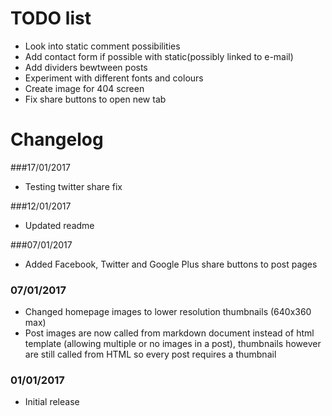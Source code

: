 # TODO list

* Look into static comment possibilities
* Add contact form if possible with static(possibly linked to e-mail)
* Add dividers bewtween posts
* Experiment with different fonts and colours
* Create image for 404 screen
* Fix share buttons to open new tab


# Changelog

###17/01/2017
* Testing twitter share fix

###12/01/2017
* Updated readme

###07/01/2017
* Added Facebook, Twitter and Google Plus share buttons to post pages

### 07/01/2017
* Changed homepage images to lower resolution thumbnails (640x360 max)
* Post images are now called from markdown document instead of html template (allowing multiple or no images in a post), thumbnails however are still called from HTML so every post requires a thumbnail


### 01/01/2017
* Initial release
